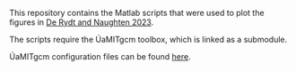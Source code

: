 This repository contains the Matlab scripts that were used to plot the figures in [De Rydt and Naughten 2023](https://doi.org/10.5194/egusphere-2023-1587).

The scripts require the ÚaMITgcm toolbox, which is linked as a submodule.

ÚaMITgcm configuration files can be found [here](https://github.com/knaughten/UaMITgcm/tree/archer2/example/PTDC_999).


